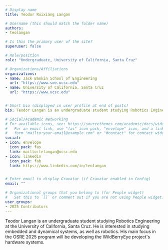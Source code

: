 ```yaml
---
# Display name
title: Teodor Ruixiang Langan

# Username (this should match the folder name)
authors:
- teolangan

# Is this the primary user of the site?
superuser: false

# Role/position
role: "Undergraduate, University of California, Santa Cruz"

# Organizations/Affiliations
organizations:
- name: Jack Baskin School of Engineering
  url: "https://www.soe.ucsc.edu"
- name: University of California, Santa Cruz
  url: "https://www.ucsc.edu"


# Short bio (displayed in user profile at end of posts)
bio: Teodor Langan is an undergraduate student studying Robotics Engineering at the University of California, Santa Cruz. His interests include embedded programming, dynamical systems, and robotics.

# Social/Academic Networking
# For available icons, see: https://sourcethemes.com/academic/docs/widgets/#icons
#   For an email link, use "fas" icon pack, "envelope" icon, and a link in the
#   form "mailto:your-email@example.com" or "#contact" for contact widget.
social:
- icon: envelope
  icon_pack: fas
  link: mailto:telangan@ucsc.edu
- icon: linkedin
  icon_pack: fab
  link: https://www.linkedin.com/in/teolangan


# Enter email to display Gravatar (if Gravatar enabled in Config)
email: ""

# Organizational groups that you belong to (for People widget)
#   Set this to `[]` or comment out if you are not using People widget.  
user_groups:
- 2025 Contributors
---
```


Teodor Langan is an undergraduate student studying Robotics Engineering at the University of California, Santa Cruz. He is interested in studying embedded and dynamical systems, as well as robotics. His main focus in the OSRE 2025 program will be developing the WildBerryEye project's hardware systems. 
